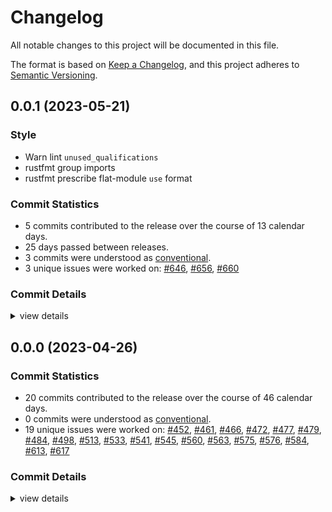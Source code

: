 # Changelog

All notable changes to this project will be documented in this file.

The format is based on [Keep a Changelog](https://keepachangelog.com/en/1.0.0/),
and this project adheres to [Semantic Versioning](https://semver.org/spec/v2.0.0.html).

## 0.0.1 (2023-05-21)

### Style

 - <csr-id-cd0a86d9271d0e3daab59c46f079925f863424e1/> Warn lint `unused_qualifications`
 - <csr-id-20a1b2c0cd04a8b495a02ce345db3d48a99ea0e9/> rustfmt group imports
 - <csr-id-1eda91a2ef8794711ef037240f15284e8085d863/> rustfmt prescribe flat-module `use` format

### Commit Statistics

<csr-read-only-do-not-edit/>

 - 5 commits contributed to the release over the course of 13 calendar days.
 - 25 days passed between releases.
 - 3 commits were understood as [conventional](https://www.conventionalcommits.org).
 - 3 unique issues were worked on: [#646](https://github.com/hydro-project/hydroflow/issues/646), [#656](https://github.com/hydro-project/hydroflow/issues/656), [#660](https://github.com/hydro-project/hydroflow/issues/660)

### Commit Details

<csr-read-only-do-not-edit/>

<details><summary>view details</summary>

 * **[#646](https://github.com/hydro-project/hydroflow/issues/646)**
    - Update pinned `nightly-2023-05-07`, fix lints ([`19d5d96`](https://github.com/hydro-project/hydroflow/commit/19d5d963ac11bef951f00b93d0509679082cedef))
 * **[#656](https://github.com/hydro-project/hydroflow/issues/656)**
    - Add WebSocket with CLI example and simplify init API ([`1015980`](https://github.com/hydro-project/hydroflow/commit/1015980ed995634ff8735e4daf33796e73bab563))
 * **[#660](https://github.com/hydro-project/hydroflow/issues/660)**
    - Warn lint `unused_qualifications` ([`cd0a86d`](https://github.com/hydro-project/hydroflow/commit/cd0a86d9271d0e3daab59c46f079925f863424e1))
    - Rustfmt group imports ([`20a1b2c`](https://github.com/hydro-project/hydroflow/commit/20a1b2c0cd04a8b495a02ce345db3d48a99ea0e9))
    - Rustfmt prescribe flat-module `use` format ([`1eda91a`](https://github.com/hydro-project/hydroflow/commit/1eda91a2ef8794711ef037240f15284e8085d863))
</details>

## 0.0.0 (2023-04-26)

### Commit Statistics

<csr-read-only-do-not-edit/>

 - 20 commits contributed to the release over the course of 46 calendar days.
 - 0 commits were understood as [conventional](https://www.conventionalcommits.org).
 - 19 unique issues were worked on: [#452](https://github.com/hydro-project/hydroflow/issues/452), [#461](https://github.com/hydro-project/hydroflow/issues/461), [#466](https://github.com/hydro-project/hydroflow/issues/466), [#472](https://github.com/hydro-project/hydroflow/issues/472), [#477](https://github.com/hydro-project/hydroflow/issues/477), [#479](https://github.com/hydro-project/hydroflow/issues/479), [#484](https://github.com/hydro-project/hydroflow/issues/484), [#498](https://github.com/hydro-project/hydroflow/issues/498), [#513](https://github.com/hydro-project/hydroflow/issues/513), [#533](https://github.com/hydro-project/hydroflow/issues/533), [#541](https://github.com/hydro-project/hydroflow/issues/541), [#545](https://github.com/hydro-project/hydroflow/issues/545), [#560](https://github.com/hydro-project/hydroflow/issues/560), [#563](https://github.com/hydro-project/hydroflow/issues/563), [#575](https://github.com/hydro-project/hydroflow/issues/575), [#576](https://github.com/hydro-project/hydroflow/issues/576), [#584](https://github.com/hydro-project/hydroflow/issues/584), [#613](https://github.com/hydro-project/hydroflow/issues/613), [#617](https://github.com/hydro-project/hydroflow/issues/617)

### Commit Details

<csr-read-only-do-not-edit/>

<details><summary>view details</summary>

 * **[#452](https://github.com/hydro-project/hydroflow/issues/452)**
    - Build CLI wheels in CI and minimize CLI dependencies ([`3e33d0c`](https://github.com/hydro-project/hydroflow/commit/3e33d0cf6b068f0567e55462732598f8a4e2da6a))
 * **[#461](https://github.com/hydro-project/hydroflow/issues/461)**
    - Support networking topologies that mix local and cloud through SSH tunneling ([`0ec6d88`](https://github.com/hydro-project/hydroflow/commit/0ec6d889469331a212c04f9568136f770f0c973d))
 * **[#466](https://github.com/hydro-project/hydroflow/issues/466)**
    - Add APIs for sending data to a Hydroflow service from Python ([`c2203a1`](https://github.com/hydro-project/hydroflow/commit/c2203a15f0144308365af227f3ca044ae6a7954b))
 * **[#472](https://github.com/hydro-project/hydroflow/issues/472)**
    - Some clippy/windows fixes for hydro cli code ([`bbf7b50`](https://github.com/hydro-project/hydroflow/commit/bbf7b506463d7fceb5d87005c7cb270a2b0521df))
 * **[#477](https://github.com/hydro-project/hydroflow/issues/477)**
    - Properly handle interrupts and fix non-flushing demux ([`00ea017`](https://github.com/hydro-project/hydroflow/commit/00ea017e40b796e7561979efa0921658dfe072fd))
 * **[#479](https://github.com/hydro-project/hydroflow/issues/479)**
    - Allow custom ports to be used as sinks ([`8da15b7`](https://github.com/hydro-project/hydroflow/commit/8da15b7cbd8bdbf960d3ed58b69f98538ccacd2c))
 * **[#484](https://github.com/hydro-project/hydroflow/issues/484)**
    - Add merge API to CLI to have multiple sources for one sink ([`e09b567`](https://github.com/hydro-project/hydroflow/commit/e09b5670795292f66a004f41314c3c4aa7a24eeb))
 * **[#498](https://github.com/hydro-project/hydroflow/issues/498)**
    - Add API to get CLI connection config as JSON ([`323e0f0`](https://github.com/hydro-project/hydroflow/commit/323e0f0afd73b66f321b2e88498627e76a186a4e))
 * **[#513](https://github.com/hydro-project/hydroflow/issues/513)**
    - Add `hydro.null` API to connect no-op sources and sinks ([`9b2a4a6`](https://github.com/hydro-project/hydroflow/commit/9b2a4a690798d2a976221901fa25a908b7600f52))
 * **[#533](https://github.com/hydro-project/hydroflow/issues/533)**
    - Add `hydro.mux` operator and initial API tests ([`c25272b`](https://github.com/hydro-project/hydroflow/commit/c25272b90f8cc5ec7614caa29f0be889d2220510))
 * **[#541](https://github.com/hydro-project/hydroflow/issues/541)**
    - Fixup! Start accepting connections in the background of CLI initialization to avoid deadlocks ([`d2480f7`](https://github.com/hydro-project/hydroflow/commit/d2480f7b92a9067f63d736c6ba72f1dbc0614d0f))
    - Start accepting connections in the background of CLI initialization to avoid deadlocks ([`681a6ba`](https://github.com/hydro-project/hydroflow/commit/681a6baef73de8a67e140526ede4b36e239976f0))
 * **[#545](https://github.com/hydro-project/hydroflow/issues/545)**
    - Fixup! Start accepting connections in the background of CLI initialization to avoid deadlocks ([`d2480f7`](https://github.com/hydro-project/hydroflow/commit/d2480f7b92a9067f63d736c6ba72f1dbc0614d0f))
 * **[#560](https://github.com/hydro-project/hydroflow/issues/560)**
    - Refactor `hydro.mux` to `source.tagged(id)` and support connections where the tagged source is the server ([`3f0ecc9`](https://github.com/hydro-project/hydroflow/commit/3f0ecc92abed7a0c95c04255adcc6d39c0767703))
 * **[#563](https://github.com/hydro-project/hydroflow/issues/563)**
    - Don't drop the write half of a stream even if we are only reading in the CLI ([`aef43be`](https://github.com/hydro-project/hydroflow/commit/aef43be9c0a3cc39229c90cde9c8f5ed8b8198c8))
 * **[#575](https://github.com/hydro-project/hydroflow/issues/575)**
    - Place a buffer over each sink of a demux to avoid serial message sending ([`a26f759`](https://github.com/hydro-project/hydroflow/commit/a26f759d717fd1685fc53181b4c2fd9b7b93a544))
 * **[#576](https://github.com/hydro-project/hydroflow/issues/576)**
    - Add classic counter CRDT benchmark to compare against ([`2f3bf04`](https://github.com/hydro-project/hydroflow/commit/2f3bf04ab33768b04d44f3f58907f958d4cd8dc8))
 * **[#584](https://github.com/hydro-project/hydroflow/issues/584)**
    - Fix windows build ([`5aa96c4`](https://github.com/hydro-project/hydroflow/commit/5aa96c451ba69ff2beed41528b8c847b75c45ea7))
 * **[#613](https://github.com/hydro-project/hydroflow/issues/613)**
    - Improve error message when key is not found in a demux ([`f9f9e72`](https://github.com/hydro-project/hydroflow/commit/f9f9e729affe41d37b2414e7c5dfc5e54caf82a7))
 * **[#617](https://github.com/hydro-project/hydroflow/issues/617)**
    - Update `Cargo.toml`s for publishing ([`a78ff9a`](https://github.com/hydro-project/hydroflow/commit/a78ff9aace6771787c2b72aad83be6ad8d49a828))
 * **Uncategorized**
    - Setup release workflow ([`108d0e9`](https://github.com/hydro-project/hydroflow/commit/108d0e933a08b183c4dadf8c3499e4946696e263))
</details>

